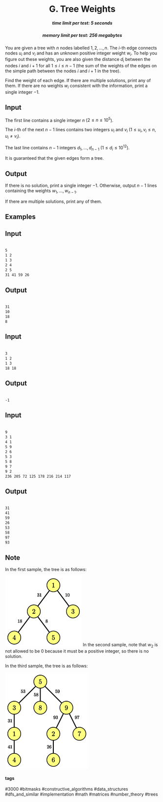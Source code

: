 <h1 style='text-align: center;'> G. Tree Weights</h1>

<h5 style='text-align: center;'>time limit per test: 5 seconds</h5>
<h5 style='text-align: center;'>memory limit per test: 256 megabytes</h5>

You are given a tree with $n$ nodes labelled $1,2,\dots,n$. The $i$-th edge connects nodes $u_i$ and $v_i$ and has an unknown positive integer weight $w_i$. To help you figure out these weights, you are also given the distance $d_i$ between the nodes $i$ and $i+1$ for all $1 \le i \le n-1$ (the sum of the weights of the edges on the simple path between the nodes $i$ and $i+1$ in the tree).

Find the weight of each edge. If there are multiple solutions, print any of them. If there are no weights $w_i$ consistent with the information, print a single integer $-1$.

## Input

The first line contains a single integer $n$ ($2 \le n \le 10^5$).

The $i$-th of the next $n-1$ lines contains two integers $u_i$ and $v_i$ ($1 \le u_i,v_i \le n$, $u_i \ne v_i$).

The last line contains $n-1$ integers $d_1,\dots,d_{n-1}$ ($1 \le d_i \le 10^{12}$).

It is guaranteed that the given edges form a tree.

## Output

If there is no solution, print a single integer $-1$. Otherwise, output $n-1$ lines containing the weights $w_1,\dots,w_{n-1}$.

If there are multiple solutions, print any of them.

## Examples

## Input


```

5
1 2
1 3
2 4
2 5
31 41 59 26

```
## Output


```

31
10
18
8

```
## Input


```

3
1 2
1 3
18 18

```
## Output


```

-1

```
## Input


```

9
3 1
4 1
5 9
2 6
5 3
5 8
9 7
9 2
236 205 72 125 178 216 214 117

```
## Output


```

31
41
59
26
53
58
97
93

```
## Note

In the first sample, the tree is as follows:

 ![](images/7199af2fdff6fb37169c59ffe86a44cc605e292e.png) In the second sample, note that $w_2$ is not allowed to be $0$ because it must be a positive integer, so there is no solution.

In the third sample, the tree is as follows:

 ![](images/143a7152161a7b65f7ea4146d67b12dc171d8c64.png) 

#### tags 

#3000 #bitmasks #constructive_algorithms #data_structures #dfs_and_similar #implementation #math #matrices #number_theory #trees 